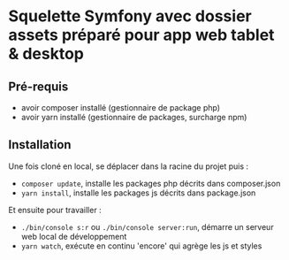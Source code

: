 # Squelette Symfony avec dossier assets préparé pour app web tablet & desktop  

## Pré-requis

* avoir composer installé (gestionnaire de package php)
* avoir yarn installé (gestionnaire de packages, surcharge npm)

## Installation

Une fois cloné en local, se déplacer dans la racine du projet puis :
 
* `composer update`, installe les packages php décrits dans composer.json 
* `yarn install`, installe les packages js décrits dans package.json

Et ensuite pour travailler : 

* `./bin/console s:r` ou `./bin/console server:run`, démarre un serveur web local de développement 
* `yarn watch`, exécute en continu 'encore' qui agrège les js et styles